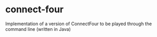 # connect-four
Implementation of a version of ConnectFour to be played through the command line (written in Java)
